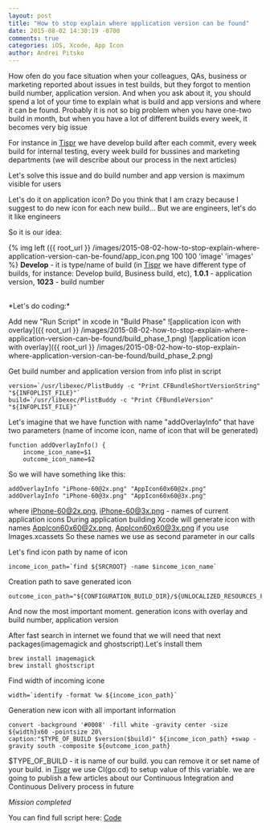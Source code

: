 ```yaml
---
layout: post
title: "How to stop explain where application version can be found"
date: 2015-08-02 14:30:19 -0700
comments: true
categories: iOS, Xcode, App Icon
author: Andrei Pitsko
---
```

How ofen do you face situation when your colleagues, QAs, business or marketing reported about issues in test builds, but they forgot to mention build number, application version. And when you ask about it, you should spend a lot of your time to explain what is build and app versions and where it can be found. Probably it is not so big problem when you have one-two build in month, but when you have a lot of different builds every week, it becomes very big issue

For instance in [Tispr](http://tispr.com) we have develop build after each commit, every week build for internal testing, every week build for bussines and marketing departments
(we will describe about our process in the next articles)

Let's solve this issue and do build number and app version is maximum visible for users

Let's do it on application icon?
Do you think that I am crazy because I suggest to do new icon for each new build...
But we are engineers, let's do it like engineers

So it is our idea:

{% img left ({{ root_url }} /images/2015-08-02-how-to-stop-explain-where-application-version-can-be-found/app_icon.png 100 100 'image' 'images' %}
**Develop** - it is type/name of build (in [Tispr](http://tispr.com) we have different type of builds, for instance: Develop build, Business build, etc),
**1.0.1** - application version,
**1023** - build number

<br/>
*Let's do coding:*

Add new "Run Script" in xcode in "Build Phase"
![application icon with overlay]({{ root_url }} /images/2015-08-02-how-to-stop-explain-where-application-version-can-be-found/build_phase_1.png)
![application icon with overlay]({{ root_url }} /images/2015-08-02-how-to-stop-explain-where-application-version-can-be-found/build_phase_2.png)

Get build number and application version from info plist in script
```
version=`/usr/libexec/PlistBuddy -c "Print CFBundleShortVersionString" "${INFOPLIST_FILE}"`
build=`/usr/libexec/PlistBuddy -c "Print CFBundleVersion" "${INFOPLIST_FILE}"`
```

Let's imagine that we have function with name "addOverlayInfo" that have two parameters (name of income icon, name of icon that will be generated)
```
function addOverlayInfo() {
    income_icon_name=$1
    outcome_icon_name=$2
```

So we will have something like this:
```
addOverlayInfo "iPhone-60@2x.png" "AppIcon60x60@2x.png"
addOverlayInfo "iPhone-60@3x.png" "AppIcon60x60@3x.png"
```

where iPhone-60@2x.png, iPhone-60@3x.png - names of current application icons
During application building Xcode will generate icon with names AppIcon60x60@2x.png, AppIcon60x60@3x.png if you use Images.xcassets
So these names we use as second parameter in our calls

Let's find icon path by name of icon
```
income_icon_path=`find ${SRCROOT} -name $income_icon_name`
```

Creation path to save generated icon
```
outcome_icon_path="${CONFIGURATION_BUILD_DIR}/${UNLOCALIZED_RESOURCES_FOLDER_PATH}/${outcome_icon_name}"
```

And now the most important moment. generation icons with overlay and build number, application version

After fast search in internet we found that we will need that next packages(imagemagick and ghostscript).Let's install them
```
brew install imagemagick
brew install ghostscript
```
Find width of incoming icone
```
width=`identify -format %w ${income_icon_path}`
```

Generation new icon with all important information
```
convert -background '#0008' -fill white -gravity center -size ${width}x60 -pointsize 20\
caption:"$TYPE_OF_BUILD $version($build)" ${income_icon_path} +swap -gravity south -composite ${outcome_icon_path}
```

$TYPE_OF_BUILD - it is name of our build. you can remove it or set name of your build. in [Tispr](http://tispr.com) we use CI(go.cd) to setup 
value of this variable. we are going to publish a few articles about our Continuous Integration and Continuous Delivery process in future

*Mission completed*

You can find full script here: [Code](https://gist.github.com/Pitsko/993d81ac76e8d04ca1bc)
